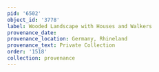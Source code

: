 ```yaml
---
pid: '6502'
object_id: '3778'
label: Wooded Landscape with Houses and Walkers
provenance_date:
provenance_location: Germany, Rhineland
provenance_text: Private Collection
order: '1518'
collection: provenance
---
```

